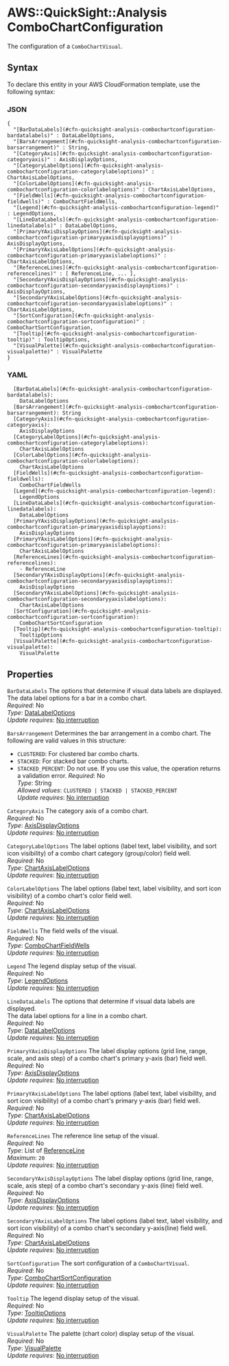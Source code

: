 # AWS::QuickSight::Analysis ComboChartConfiguration<a name="aws-properties-quicksight-analysis-combochartconfiguration"></a>

The configuration of a `ComboChartVisual`\.

## Syntax<a name="aws-properties-quicksight-analysis-combochartconfiguration-syntax"></a>

To declare this entity in your AWS CloudFormation template, use the following syntax:

### JSON<a name="aws-properties-quicksight-analysis-combochartconfiguration-syntax.json"></a>

```
{
  "[BarDataLabels](#cfn-quicksight-analysis-combochartconfiguration-bardatalabels)" : DataLabelOptions,
  "[BarsArrangement](#cfn-quicksight-analysis-combochartconfiguration-barsarrangement)" : String,
  "[CategoryAxis](#cfn-quicksight-analysis-combochartconfiguration-categoryaxis)" : AxisDisplayOptions,
  "[CategoryLabelOptions](#cfn-quicksight-analysis-combochartconfiguration-categorylabeloptions)" : ChartAxisLabelOptions,
  "[ColorLabelOptions](#cfn-quicksight-analysis-combochartconfiguration-colorlabeloptions)" : ChartAxisLabelOptions,
  "[FieldWells](#cfn-quicksight-analysis-combochartconfiguration-fieldwells)" : ComboChartFieldWells,
  "[Legend](#cfn-quicksight-analysis-combochartconfiguration-legend)" : LegendOptions,
  "[LineDataLabels](#cfn-quicksight-analysis-combochartconfiguration-linedatalabels)" : DataLabelOptions,
  "[PrimaryYAxisDisplayOptions](#cfn-quicksight-analysis-combochartconfiguration-primaryyaxisdisplayoptions)" : AxisDisplayOptions,
  "[PrimaryYAxisLabelOptions](#cfn-quicksight-analysis-combochartconfiguration-primaryyaxislabeloptions)" : ChartAxisLabelOptions,
  "[ReferenceLines](#cfn-quicksight-analysis-combochartconfiguration-referencelines)" : [ ReferenceLine, ... ],
  "[SecondaryYAxisDisplayOptions](#cfn-quicksight-analysis-combochartconfiguration-secondaryyaxisdisplayoptions)" : AxisDisplayOptions,
  "[SecondaryYAxisLabelOptions](#cfn-quicksight-analysis-combochartconfiguration-secondaryyaxislabeloptions)" : ChartAxisLabelOptions,
  "[SortConfiguration](#cfn-quicksight-analysis-combochartconfiguration-sortconfiguration)" : ComboChartSortConfiguration,
  "[Tooltip](#cfn-quicksight-analysis-combochartconfiguration-tooltip)" : TooltipOptions,
  "[VisualPalette](#cfn-quicksight-analysis-combochartconfiguration-visualpalette)" : VisualPalette
}
```

### YAML<a name="aws-properties-quicksight-analysis-combochartconfiguration-syntax.yaml"></a>

```
  [BarDataLabels](#cfn-quicksight-analysis-combochartconfiguration-bardatalabels):
    DataLabelOptions
  [BarsArrangement](#cfn-quicksight-analysis-combochartconfiguration-barsarrangement): String
  [CategoryAxis](#cfn-quicksight-analysis-combochartconfiguration-categoryaxis):
    AxisDisplayOptions
  [CategoryLabelOptions](#cfn-quicksight-analysis-combochartconfiguration-categorylabeloptions):
    ChartAxisLabelOptions
  [ColorLabelOptions](#cfn-quicksight-analysis-combochartconfiguration-colorlabeloptions):
    ChartAxisLabelOptions
  [FieldWells](#cfn-quicksight-analysis-combochartconfiguration-fieldwells):
    ComboChartFieldWells
  [Legend](#cfn-quicksight-analysis-combochartconfiguration-legend):
    LegendOptions
  [LineDataLabels](#cfn-quicksight-analysis-combochartconfiguration-linedatalabels):
    DataLabelOptions
  [PrimaryYAxisDisplayOptions](#cfn-quicksight-analysis-combochartconfiguration-primaryyaxisdisplayoptions):
    AxisDisplayOptions
  [PrimaryYAxisLabelOptions](#cfn-quicksight-analysis-combochartconfiguration-primaryyaxislabeloptions):
    ChartAxisLabelOptions
  [ReferenceLines](#cfn-quicksight-analysis-combochartconfiguration-referencelines):
    - ReferenceLine
  [SecondaryYAxisDisplayOptions](#cfn-quicksight-analysis-combochartconfiguration-secondaryyaxisdisplayoptions):
    AxisDisplayOptions
  [SecondaryYAxisLabelOptions](#cfn-quicksight-analysis-combochartconfiguration-secondaryyaxislabeloptions):
    ChartAxisLabelOptions
  [SortConfiguration](#cfn-quicksight-analysis-combochartconfiguration-sortconfiguration):
    ComboChartSortConfiguration
  [Tooltip](#cfn-quicksight-analysis-combochartconfiguration-tooltip):
    TooltipOptions
  [VisualPalette](#cfn-quicksight-analysis-combochartconfiguration-visualpalette):
    VisualPalette
```

## Properties<a name="aws-properties-quicksight-analysis-combochartconfiguration-properties"></a>

`BarDataLabels` <a name="cfn-quicksight-analysis-combochartconfiguration-bardatalabels"></a>
The options that determine if visual data labels are displayed\.  
The data label options for a bar in a combo chart\.  
_Required_: No  
_Type_: [DataLabelOptions](aws-properties-quicksight-analysis-datalabeloptions.md)  
_Update requires_: [No interruption](https://docs.aws.amazon.com/AWSCloudFormation/latest/UserGuide/using-cfn-updating-stacks-update-behaviors.html#update-no-interrupt)

`BarsArrangement` <a name="cfn-quicksight-analysis-combochartconfiguration-barsarrangement"></a>
Determines the bar arrangement in a combo chart\. The following are valid values in this structure:

- `CLUSTERED`: For clustered bar combo charts\.
- `STACKED`: For stacked bar combo charts\.
- `STACKED_PERCENT`: Do not use\. If you use this value, the operation returns a validation error\.
  _Required_: No  
  _Type_: String  
  _Allowed values_: `CLUSTERED | STACKED | STACKED_PERCENT`  
  _Update requires_: [No interruption](https://docs.aws.amazon.com/AWSCloudFormation/latest/UserGuide/using-cfn-updating-stacks-update-behaviors.html#update-no-interrupt)

`CategoryAxis` <a name="cfn-quicksight-analysis-combochartconfiguration-categoryaxis"></a>
The category axis of a combo chart\.  
_Required_: No  
_Type_: [AxisDisplayOptions](aws-properties-quicksight-analysis-axisdisplayoptions.md)  
_Update requires_: [No interruption](https://docs.aws.amazon.com/AWSCloudFormation/latest/UserGuide/using-cfn-updating-stacks-update-behaviors.html#update-no-interrupt)

`CategoryLabelOptions` <a name="cfn-quicksight-analysis-combochartconfiguration-categorylabeloptions"></a>
The label options \(label text, label visibility, and sort icon visibility\) of a combo chart category \(group/color\) field well\.  
_Required_: No  
_Type_: [ChartAxisLabelOptions](aws-properties-quicksight-analysis-chartaxislabeloptions.md)  
_Update requires_: [No interruption](https://docs.aws.amazon.com/AWSCloudFormation/latest/UserGuide/using-cfn-updating-stacks-update-behaviors.html#update-no-interrupt)

`ColorLabelOptions` <a name="cfn-quicksight-analysis-combochartconfiguration-colorlabeloptions"></a>
The label options \(label text, label visibility, and sort icon visibility\) of a combo chart's color field well\.  
_Required_: No  
_Type_: [ChartAxisLabelOptions](aws-properties-quicksight-analysis-chartaxislabeloptions.md)  
_Update requires_: [No interruption](https://docs.aws.amazon.com/AWSCloudFormation/latest/UserGuide/using-cfn-updating-stacks-update-behaviors.html#update-no-interrupt)

`FieldWells` <a name="cfn-quicksight-analysis-combochartconfiguration-fieldwells"></a>
The field wells of the visual\.  
_Required_: No  
_Type_: [ComboChartFieldWells](aws-properties-quicksight-analysis-combochartfieldwells.md)  
_Update requires_: [No interruption](https://docs.aws.amazon.com/AWSCloudFormation/latest/UserGuide/using-cfn-updating-stacks-update-behaviors.html#update-no-interrupt)

`Legend` <a name="cfn-quicksight-analysis-combochartconfiguration-legend"></a>
The legend display setup of the visual\.  
_Required_: No  
_Type_: [LegendOptions](aws-properties-quicksight-analysis-legendoptions.md)  
_Update requires_: [No interruption](https://docs.aws.amazon.com/AWSCloudFormation/latest/UserGuide/using-cfn-updating-stacks-update-behaviors.html#update-no-interrupt)

`LineDataLabels` <a name="cfn-quicksight-analysis-combochartconfiguration-linedatalabels"></a>
The options that determine if visual data labels are displayed\.  
The data label options for a line in a combo chart\.  
_Required_: No  
_Type_: [DataLabelOptions](aws-properties-quicksight-analysis-datalabeloptions.md)  
_Update requires_: [No interruption](https://docs.aws.amazon.com/AWSCloudFormation/latest/UserGuide/using-cfn-updating-stacks-update-behaviors.html#update-no-interrupt)

`PrimaryYAxisDisplayOptions` <a name="cfn-quicksight-analysis-combochartconfiguration-primaryyaxisdisplayoptions"></a>
The label display options \(grid line, range, scale, and axis step\) of a combo chart's primary y\-axis \(bar\) field well\.  
_Required_: No  
_Type_: [AxisDisplayOptions](aws-properties-quicksight-analysis-axisdisplayoptions.md)  
_Update requires_: [No interruption](https://docs.aws.amazon.com/AWSCloudFormation/latest/UserGuide/using-cfn-updating-stacks-update-behaviors.html#update-no-interrupt)

`PrimaryYAxisLabelOptions` <a name="cfn-quicksight-analysis-combochartconfiguration-primaryyaxislabeloptions"></a>
The label options \(label text, label visibility, and sort icon visibility\) of a combo chart's primary y\-axis \(bar\) field well\.  
_Required_: No  
_Type_: [ChartAxisLabelOptions](aws-properties-quicksight-analysis-chartaxislabeloptions.md)  
_Update requires_: [No interruption](https://docs.aws.amazon.com/AWSCloudFormation/latest/UserGuide/using-cfn-updating-stacks-update-behaviors.html#update-no-interrupt)

`ReferenceLines` <a name="cfn-quicksight-analysis-combochartconfiguration-referencelines"></a>
The reference line setup of the visual\.  
_Required_: No  
_Type_: List of [ReferenceLine](aws-properties-quicksight-analysis-referenceline.md)  
_Maximum_: `20`  
_Update requires_: [No interruption](https://docs.aws.amazon.com/AWSCloudFormation/latest/UserGuide/using-cfn-updating-stacks-update-behaviors.html#update-no-interrupt)

`SecondaryYAxisDisplayOptions` <a name="cfn-quicksight-analysis-combochartconfiguration-secondaryyaxisdisplayoptions"></a>
The label display options \(grid line, range, scale, axis step\) of a combo chart's secondary y\-axis \(line\) field well\.  
_Required_: No  
_Type_: [AxisDisplayOptions](aws-properties-quicksight-analysis-axisdisplayoptions.md)  
_Update requires_: [No interruption](https://docs.aws.amazon.com/AWSCloudFormation/latest/UserGuide/using-cfn-updating-stacks-update-behaviors.html#update-no-interrupt)

`SecondaryYAxisLabelOptions` <a name="cfn-quicksight-analysis-combochartconfiguration-secondaryyaxislabeloptions"></a>
The label options \(label text, label visibility, and sort icon visibility\) of a combo chart's secondary y\-axis\(line\) field well\.  
_Required_: No  
_Type_: [ChartAxisLabelOptions](aws-properties-quicksight-analysis-chartaxislabeloptions.md)  
_Update requires_: [No interruption](https://docs.aws.amazon.com/AWSCloudFormation/latest/UserGuide/using-cfn-updating-stacks-update-behaviors.html#update-no-interrupt)

`SortConfiguration` <a name="cfn-quicksight-analysis-combochartconfiguration-sortconfiguration"></a>
The sort configuration of a `ComboChartVisual`\.  
_Required_: No  
_Type_: [ComboChartSortConfiguration](aws-properties-quicksight-analysis-combochartsortconfiguration.md)  
_Update requires_: [No interruption](https://docs.aws.amazon.com/AWSCloudFormation/latest/UserGuide/using-cfn-updating-stacks-update-behaviors.html#update-no-interrupt)

`Tooltip` <a name="cfn-quicksight-analysis-combochartconfiguration-tooltip"></a>
The legend display setup of the visual\.  
_Required_: No  
_Type_: [TooltipOptions](aws-properties-quicksight-analysis-tooltipoptions.md)  
_Update requires_: [No interruption](https://docs.aws.amazon.com/AWSCloudFormation/latest/UserGuide/using-cfn-updating-stacks-update-behaviors.html#update-no-interrupt)

`VisualPalette` <a name="cfn-quicksight-analysis-combochartconfiguration-visualpalette"></a>
The palette \(chart color\) display setup of the visual\.  
_Required_: No  
_Type_: [VisualPalette](aws-properties-quicksight-analysis-visualpalette.md)  
_Update requires_: [No interruption](https://docs.aws.amazon.com/AWSCloudFormation/latest/UserGuide/using-cfn-updating-stacks-update-behaviors.html#update-no-interrupt)
